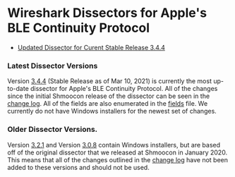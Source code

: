 # Wireshark Dissectors for Apple's BLE Continuity Protocol

- [Updated Dissector for Curent Stable Release 3.4.4](./3.4.4)


### Latest Dissector Versions

Version [3.4.4](3.4.4) (Stable Release as of Mar 10, 2021) is currently the most up-to-date dissector for Apple's BLE Continuity Protocol. All of the changes since the initial Shmoocon release of the dissector can be seen in the [change log](CHANGELOG.md). All of the fields are also enumerated in the [fields](FIELDS.md) file. We currently do not have Windows installers for the newest set of changes.

### Older Dissector Versions.

Version [3.2.1](3.2.1) and Version [3.0.8](3.0.8) contain Windows installers, but are based off of the original dissector that we released at Shmoocon in January 2020. This means that all of the changes outlined in the [change log](CHANGELOG.md) have not been added to these versions and should not be used. 
